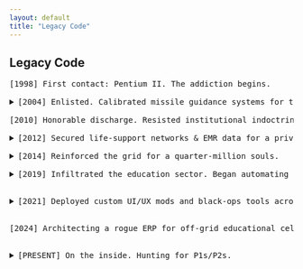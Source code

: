 ```yaml
---
layout: default
title: "Legacy Code"
---
```


<div class="terminal-log">
  <h2 class="crt-green">Legacy Code</h2>
  <pre>
<div class="legacy-entry-static">[1998] First contact: Pentium II. The addiction begins.</div>
<details class="legacy-entry">
  <summary>[2004] Enlisted. Calibrated missile guidance systems for the state.</summary>
  <div class="entry-details">
    &gt; Senior Missile Systems Tech, USN. Maintained 96% operational readiness on the MK 29 ESSM. Learned the state's hardware from the inside out by restoring mission-critical LAN systems aboard a carrier.
  </div>
</details>
<div class="legacy-entry-static">[2010] Honorable discharge. Resisted institutional indoctrination (college).</div>
<details class="legacy-entry">
  <summary>[2012] Secured life-support networks & EMR data for a private healthcare corp.</summary>
  <div class="entry-details">
    &gt; Ran IT for five medical offices. Hardened network infrastructure, managed EMR data, and reverse-engineered workflows to build a paperless operation.
  </div>
</details>
<details class="legacy-entry">
  <summary>[2014] Reinforced the grid for a quarter-million souls.</summary>
  <div class="entry-details">
    &gt; Developed 7 cooperative utility apps serving 250,000+ members. Built the backbone for outage reporting, billing, and push notifications. Kept the lights on.
  </div>
</details>
<details class="legacy-entry">
  <summary>[2019] Infiltrated the education sector. Began automating the flow of corporate credits.</summary>
  <div class="entry-details">
    &gt; Architected the district’s ACH automation platform, integrating with third-party APIs to post journal entries directly. Built bi-directional PowerShell tools to sync employee identities with Active Directory, bypassing standard protocols.
  </div>
</details>

<details class="legacy-entry">
  <summary>[2021] Deployed custom UI/UX mods and black-ops tools across the district network.</summary>
  <div class="entry-details">
    &gt; Wrote and deployed custom Chrome extensions and injectable UI/UX enhancements. Developed Google Apps Script solutions for internal ops: a district-wide phone book, fleet vehicle mileage tracking, and financial transparency dashboards.
  </div>
</details>

<div class="legacy-entry-static">[2024] Architecting a rogue ERP for off-grid educational cells.</div>

<details class="legacy-entry">
  <summary>[PRESENT] On the inside. Hunting for P1s/P2s.</summary>
  <div class="entry-details">
    &gt; Sifting through corporate boilerplate, searching for exploitable logic. Day-job cover: Forcing communication between siloed data streams to 'enhance synergy'.<br>
    &gt; Major log entries will be sparse; tactical updates are now pushed to the Exploits channel.
  </div>
</details>
  
  </pre>
</div>

